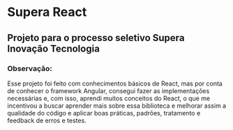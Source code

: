 # Supera React

## Projeto para o processo seletivo Supera Inovação Tecnologia

### Observação: 
Esse projeto foi feito com conhecimentos básicos de React, mas por conta de conhecer o framework Angular, consegui fazer as implementações necessárias e, com isso, aprendi muitos conceitos do React, o que me incentivou a buscar aprender mais sobre essa biblioteca e melhorar assim a qualidade do código e aplicar boas práticas, padrões, tratamento e feedback de erros e testes.
